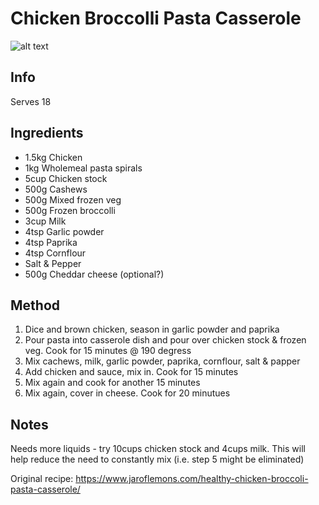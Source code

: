 # Chicken Broccolli Pasta Casserole

![alt text](./img/chicken-broccolli-pasta-casserole.jpg "Image")


## Info

Serves 18

## Ingredients

* 1.5kg Chicken
* 1kg Wholemeal pasta spirals
* 5cup Chicken stock
* 500g Cashews
* 500g Mixed frozen veg
* 500g Frozen broccolli
* 3cup Milk
* 4tsp Garlic powder
* 4tsp Paprika
* 4tsp Cornflour
* Salt & Pepper
* 500g Cheddar cheese (optional?)

## Method

1. Dice and brown chicken, season in garlic powder and paprika
2. Pour pasta into casserole dish and pour over chicken stock & frozen veg. Cook for 15 minutes @ 190 degress
3. Mix cachews, milk, garlic powder, paprika, cornflour, salt & papper
4. Add chicken and sauce, mix in. Cook for 15 minutes
5. Mix again and cook for another 15 minutes
6. Mix again, cover in cheese. Cook for 20 minutues

## Notes

Needs more liquids - try 10cups chicken stock and 4cups milk. This will help reduce the need to constantly mix (i.e. step 5 might be eliminated)

Original recipe: https://www.jaroflemons.com/healthy-chicken-broccoli-pasta-casserole/